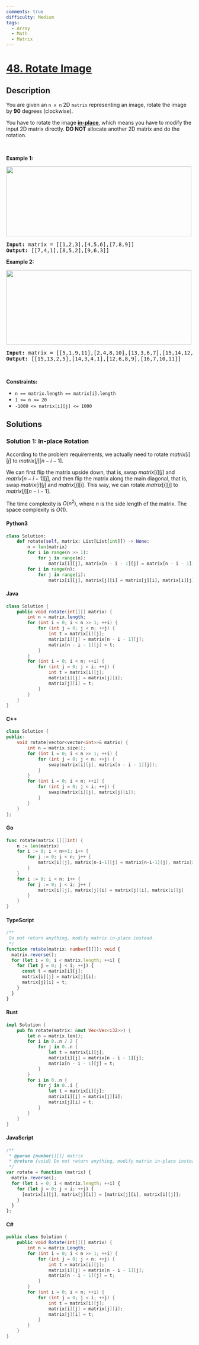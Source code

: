 ```yaml
---
comments: true
difficulty: Medium
tags:
  - Array
  - Math
  - Matrix
---
```


<!-- problem:start -->

# [48. Rotate Image](https://leetcode.com/problems/rotate-image)

## Description

<!-- description:start -->

<p>You are given an <code>n x n</code> 2D <code>matrix</code> representing an image, rotate the image by <strong>90</strong> degrees (clockwise).</p>

<p>You have to rotate the image <a href="https://en.wikipedia.org/wiki/In-place_algorithm" target="_blank"><strong>in-place</strong></a>, which means you have to modify the input 2D matrix directly. <strong>DO NOT</strong> allocate another 2D matrix and do the rotation.</p>

<p>&nbsp;</p>
<p><strong class="example">Example 1:</strong></p>
<img alt="" src="https://fastly.jsdelivr.net/gh/doocs/leetcode@main/solution/0000-0099/0048.Rotate%20Image/images/mat1.jpg" style="width: 500px; height: 188px;" />
<pre>
<strong>Input:</strong> matrix = [[1,2,3],[4,5,6],[7,8,9]]
<strong>Output:</strong> [[7,4,1],[8,5,2],[9,6,3]]
</pre>

<p><strong class="example">Example 2:</strong></p>
<img alt="" src="https://fastly.jsdelivr.net/gh/doocs/leetcode@main/solution/0000-0099/0048.Rotate%20Image/images/mat2.jpg" style="width: 500px; height: 201px;" />
<pre>
<strong>Input:</strong> matrix = [[5,1,9,11],[2,4,8,10],[13,3,6,7],[15,14,12,16]]
<strong>Output:</strong> [[15,13,2,5],[14,3,4,1],[12,6,8,9],[16,7,10,11]]
</pre>

<p>&nbsp;</p>
<p><strong>Constraints:</strong></p>

<ul>
	<li><code>n == matrix.length == matrix[i].length</code></li>
	<li><code>1 &lt;= n &lt;= 20</code></li>
	<li><code>-1000 &lt;= matrix[i][j] &lt;= 1000</code></li>
</ul>

<!-- description:end -->

## Solutions

<!-- solution:start -->

### Solution 1: In-place Rotation

According to the problem requirements, we actually need to rotate $matrix[i][j]$ to $matrix[j][n - i - 1]$.

We can first flip the matrix upside down, that is, swap $matrix[i][j]$ and $matrix[n - i - 1][j]$, and then flip the matrix along the main diagonal, that is, swap $matrix[i][j]$ and $matrix[j][i]$. This way, we can rotate $matrix[i][j]$ to $matrix[j][n - i - 1]$.

The time complexity is $O(n^2)$, where $n$ is the side length of the matrix. The space complexity is $O(1)$.

<!-- tabs:start -->

#### Python3

```python
class Solution:
    def rotate(self, matrix: List[List[int]]) -> None:
        n = len(matrix)
        for i in range(n >> 1):
            for j in range(n):
                matrix[i][j], matrix[n - i - 1][j] = matrix[n - i - 1][j], matrix[i][j]
        for i in range(n):
            for j in range(i):
                matrix[i][j], matrix[j][i] = matrix[j][i], matrix[i][j]
```

#### Java

```java
class Solution {
    public void rotate(int[][] matrix) {
        int n = matrix.length;
        for (int i = 0; i < n >> 1; ++i) {
            for (int j = 0; j < n; ++j) {
                int t = matrix[i][j];
                matrix[i][j] = matrix[n - i - 1][j];
                matrix[n - i - 1][j] = t;
            }
        }
        for (int i = 0; i < n; ++i) {
            for (int j = 0; j < i; ++j) {
                int t = matrix[i][j];
                matrix[i][j] = matrix[j][i];
                matrix[j][i] = t;
            }
        }
    }
}
```

#### C++

```cpp
class Solution {
public:
    void rotate(vector<vector<int>>& matrix) {
        int n = matrix.size();
        for (int i = 0; i < n >> 1; ++i) {
            for (int j = 0; j < n; ++j) {
                swap(matrix[i][j], matrix[n - i - 1][j]);
            }
        }
        for (int i = 0; i < n; ++i) {
            for (int j = 0; j < i; ++j) {
                swap(matrix[i][j], matrix[j][i]);
            }
        }
    }
};
```

#### Go

```go
func rotate(matrix [][]int) {
	n := len(matrix)
	for i := 0; i < n>>1; i++ {
		for j := 0; j < n; j++ {
			matrix[i][j], matrix[n-i-1][j] = matrix[n-i-1][j], matrix[i][j]
		}
	}
	for i := 0; i < n; i++ {
		for j := 0; j < i; j++ {
			matrix[i][j], matrix[j][i] = matrix[j][i], matrix[i][j]
		}
	}
}
```

#### TypeScript

```ts
/**
 Do not return anything, modify matrix in-place instead.
 */
function rotate(matrix: number[][]): void {
  matrix.reverse();
  for (let i = 0; i < matrix.length; ++i) {
    for (let j = 0; j < i; ++j) {
      const t = matrix[i][j];
      matrix[i][j] = matrix[j][i];
      matrix[j][i] = t;
    }
  }
}
```

#### Rust

```rust
impl Solution {
    pub fn rotate(matrix: &mut Vec<Vec<i32>>) {
        let n = matrix.len();
        for i in 0..n / 2 {
            for j in 0..n {
                let t = matrix[i][j];
                matrix[i][j] = matrix[n - i - 1][j];
                matrix[n - i - 1][j] = t;
            }
        }
        for i in 0..n {
            for j in 0..i {
                let t = matrix[i][j];
                matrix[i][j] = matrix[j][i];
                matrix[j][i] = t;
            }
        }
    }
}
```

#### JavaScript

```js
/**
 * @param {number[][]} matrix
 * @return {void} Do not return anything, modify matrix in-place instead.
 */
var rotate = function (matrix) {
  matrix.reverse();
  for (let i = 0; i < matrix.length; ++i) {
    for (let j = 0; j < i; ++j) {
      [matrix[i][j], matrix[j][i]] = [matrix[j][i], matrix[i][j]];
    }
  }
};
```

#### C#

```cs
public class Solution {
    public void Rotate(int[][] matrix) {
        int n = matrix.Length;
        for (int i = 0; i < n >> 1; ++i) {
            for (int j = 0; j < n; ++j) {
                int t = matrix[i][j];
                matrix[i][j] = matrix[n - i - 1][j];
                matrix[n - i - 1][j] = t;
            }
        }
        for (int i = 0; i < n; ++i) {
            for (int j = 0; j < i; ++j) {
                int t = matrix[i][j];
                matrix[i][j] = matrix[j][i];
                matrix[j][i] = t;
            }
        }
    }
}
```

<!-- tabs:end -->

<!-- solution:end -->

<!-- problem:end -->
